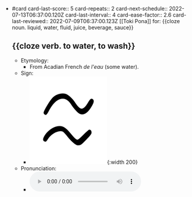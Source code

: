- #card
  card-last-score:: 5
  card-repeats:: 2
  card-next-schedule:: 2022-07-13T06:37:00.120Z
  card-last-interval:: 4
  card-ease-factor:: 2.6
  card-last-reviewed:: 2022-07-09T06:37:00.123Z
  [[Toki Pona]] for:
  {{cloze noun. liquid, water, fluid, juice, beverage, sauce}}
  
  {{cloze verb. to water, to wash}}
	-
	- Etymology:
		- From Acadian French *de l'eau* (some water).
	- Sign:
		- ![Telo_-_sitelen_pona_in_Sonja_Lang's_handwriting.svg](../assets/Telo_-_sitelen_pona_in_Sonja_Lang's_handwriting_1657539446171_0.svg){:width 200}
	- Pronunciation:
		- ![](../assets/Toki_Pona_-_jan_Lakuse_-_telo_1657398112186_0.ogg)